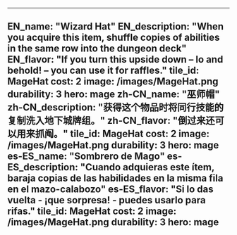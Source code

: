 ---

EN_name: "Wizard Hat"
EN_description: "When you acquire this item, shuffle copies of abilities in the same row into the dungeon deck"
EN_flavor: "If you turn this upside down – lo and behold! – you can use it for raffles."
tile_id: MageHat
cost: 2
image: /images/MageHat.png
durability: 3
hero: mage
zh-CN_name: "巫师帽"
zh-CN_description: "获得这个物品时将同行技能的复制洗入地下城牌组。"
zh-CN_flavor: "倒过来还可以用来抓阄。"
tile_id: MageHat
cost: 2
image: /images/MageHat.png
durability: 3
hero: mage
es-ES_name: "Sombrero de Mago"
es-ES_description: "Cuando adquieras este ítem, baraja copias de las habilidades en la misma fila en el mazo-calabozo"
es-ES_flavor: "Si lo das vuelta - ¡que sorpresa! - puedes usarlo para rifas."
tile_id: MageHat
cost: 2
image: /images/MageHat.png
durability: 3
hero: mage
---